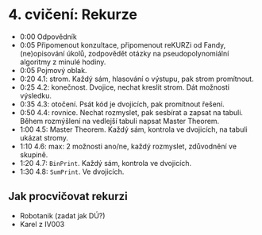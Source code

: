 # 4. cvičení: Rekurze

* 0:00 Odpovědník
* 0:05 Připomenout konzultace, připomenout reKURZi od Fandy, (ne)opisování úkolů,
       zodpovědět otázky na pseudopolynomiální algoritmy z minulé hodiny.
* 0:05 Pojmový oblak.
* 0:20 4.1: strom. Každý sám, hlasování o výstupu, pak strom promítnout.
* 0:25 4.2: konečnost. Dvojice, nechat kreslit strom. Dát možnosti výsledku.
* 0:35 4.3: otočení. Psát kód je dvojicích, pak promítnout řešení.
* 0:50 4.4: rovnice. Nechat rozmyslet, pak sesbírat a zapsat na tabuli.
            Během rozmýšlení na vedlejší tabuli napsat Master Theorem.
* 1:00 4.5: Master Theorem. Každý sám, kontrola ve dvojicích, na tabuli ukázat
            stromy.
* 1:10 4.6: max: 2 možnosti ano/ne, každý rozmyslet, zdůvodnění ve skupině.
* 1:20 4.7: `BinPrint`. Každý sám, kontrola ve dvojicích.
* 1:30 4.8: `SumPrint`. Ve dvojicích.

## Jak procvičovat rekurzi

* Robotanik (zadat jak DÚ?)
* Karel z IV003
